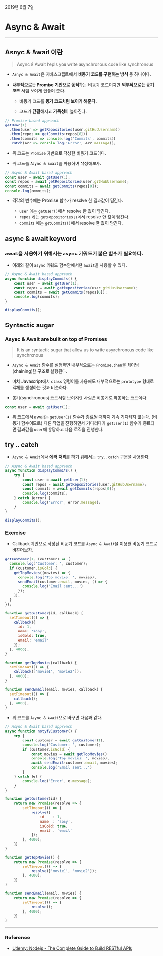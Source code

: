﻿2019년 6월 7일

# Async & Await

---

## Asnyc & Await 이란

> Async & Await hepls you write asynchronous code like synchronous

- `Asnyc & Await`은 자바스크립트에서 **비동기 코드를 구현하는 방식** 중 하나이다.

- **내부적으로는 Promise 기반으로 동작**하는 비동기 코드이지만 **외부적으로는 동기 코드** 처럼 보이게 만들어 준다.

  - 비동기 코드를 **동기 코드처럼 보이게 해준다.**

  - 코드가 **간결**해지고 **가독성**이 높아진다.

```javascript
// Promise-based approach
getUser(1)
  .then(user => getRepositories(user.gitHubUsername))
  .then(repos => getCommits(repos[0]))
  .then(commits => console.log('Commits', commits))
  .catch(err => console.log('Error', err.message));
```

- 위 코드는 `Promise` 기반으로 작성한 비동기 코드이다.

- 위 코드를 `Async & Await`을 이용하여 작성해보자.

```javascript
// Async & Await based approach
const user = await getUser(1);
const repos = await getRepositories(user.gitHubUsername);
const commits = await getCommits(repos[0]);
console.log(commits);
```

- 각각의 변수에는 Promise 함수가 resolve 한 결과값이 담긴다.

    - `user` 에는 `getUser()`에서 resolve 한 값이 담긴다.
    - `repos` 에는 `getRopositories()`에서 resolve 한 값이 담긴다.
    - `commits` 에는 `getCommits()`에서 resolve 한 값이 담긴다.


## async & await keyword

### await을 사용하기 위해서는 async 키워드가 붙은 함수가 필요하다.

- 아래와 같이 `async` 키워드 함수안에서만 `await`을 사용할 수 있다.

```javascript
// Async & Await based approach
async function displayCommits() {
    const user = await getUser(1);
    const repos = await getRepositories(user.gitHubUsername);
    const commits = await getCommits(repos[0]);
    console.log(commits);
}

displayCommits();
```

## Syntactic sugar

### Async & Await are built on top of Promises

> It is an syntactic sugar that allow us to write asynchronous code like synchronous

- `Async & Await` 함수를 실행하면 내부적으로는 `Promise.then`을 체이닝(chaining)한 구조로 실행된다.

- 마치 Javascript에서 `class` 명령어를 사용해도 내부적으로는 `prototype` 형태로 객체를 생성하는 것과 비슷하다.

- 동기(synchronous) 코드처럼 보이지만 사실은 비동기로 작동하는 코드이다.

```javascript
const user = await getUser(1);
```

- 위 코드에서 await는 `getUser(1)` 함수가 종료될 때까지 계속 기다리지 않는다. (비동기 함수이므로) 다른 작업을 진행하면서 기다리다가 `getUser(1)` 함수가 종료되면 결과값을 `user`에 할당하고 다음 로직을 진행한다.

## try .. catch

- `Async & Await`에서 **에러 처리**를 하기 위해서는 `try..catch` 구문을 사용한다.

```javascript
// Async & Await based approach
async function displayCommits() {
    try {
        const user = await getUser(1);
        const repos = await getRepositories(user.gitHubUsername);
        const commits = await getCommits(repos[0]);
        console.log(commits);
    } catch (error) {
        console.log('Error', error.message);
    }
}

displayCommits();
```

### Exercise

- Callback 기반으로 작성된 비동기 코드를 `Async & Await`을 이용한 비동기 코드로 바꾸어보자.

```javascript
getCustomer(1, (customer) => {
  console.log('Customer: ', customer);
  if (customer.isGold) {
    getTopMovies((movies) => {
      console.log('Top movies: ', movies);
      sendEmail(customer.email, movies, () => {
        console.log('Email sent...')
      });
    });
  }
});

function getCustomer(id, callback) {
  setTimeout(() => {
    callback({
      id: 1,
      name: 'sony',
      isGold: true,
      email: 'email'
    });
  }, 4000);  
}

function getTopMovies(callback) {
  setTimeout(() => {
    callback(['movie1', 'movie2']);
  }, 4000);
}

function sendEmail(email, movies, callback) {
  setTimeout(() => {
    callback();
  }, 4000);
}
```

- 위 코드를 `Async & Await`으로 바꾸면 다음과 같다.

```javascript
// Async & Await based approach
async function notyfyCustomer() {
    try {
        const customer = await getCustomer(1);
        console.log('Customer: ', customer);
        if (customer.isGold) {
            const movies = await getTopMovies()
            console.log('Top movies: ', movies);
            await sendEmail(customer.email, movies);
            console.log('Email sent...')
        }
    } catch (e) {
        console.log('Error', e.message);
    }
}

function getCustomer(id) {
    return new Promise(resolve => {
        setTimeout(() => {
            resolve({
                id    : 1,
                name  : 'sony',
                isGold: true,
                email : 'email'
            });
        }, 4000);
    })
}

function getTopMovies() {
    return new Promise(resolve => {
        setTimeout(() => {
            resolve(['movie1', 'movie2']);
        }, 4000);
    })
}

function sendEmail(email, movies) {
    return new Promise(resolve => {
        setTimeout(() => {
            resolve();
        }, 4000);
    })
}
```

---

### Reference

-  [Udemy: Nodejs - The Complete Guide to Build RESTful APIs](https://www.udemy.com/nodejs-master-class/)